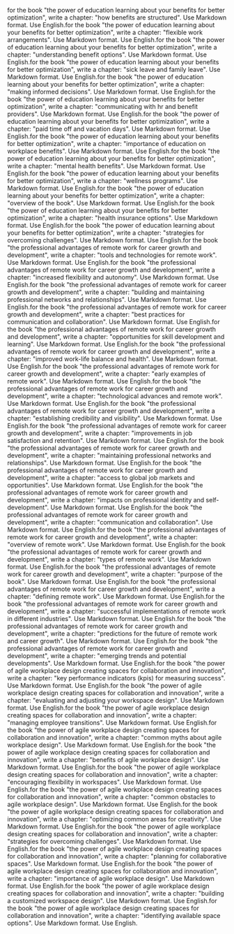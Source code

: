for the book "the power of education learning about your benefits for better optimization", write a chapter: "how benefits are structured". Use Markdown format. Use English.for the book "the power of education learning about your benefits for better optimization", write a chapter: "flexible work arrangements". Use Markdown format. Use English.for the book "the power of education learning about your benefits for better optimization", write a chapter: "understanding benefit options". Use Markdown format. Use English.for the book "the power of education learning about your benefits for better optimization", write a chapter: "sick leave and family leave". Use Markdown format. Use English.for the book "the power of education learning about your benefits for better optimization", write a chapter: "making informed decisions". Use Markdown format. Use English.for the book "the power of education learning about your benefits for better optimization", write a chapter: "communicating with hr and benefit providers". Use Markdown format. Use English.for the book "the power of education learning about your benefits for better optimization", write a chapter: "paid time off and vacation days". Use Markdown format. Use English.for the book "the power of education learning about your benefits for better optimization", write a chapter: "importance of education on workplace benefits". Use Markdown format. Use English.for the book "the power of education learning about your benefits for better optimization", write a chapter: "mental health benefits". Use Markdown format. Use English.for the book "the power of education learning about your benefits for better optimization", write a chapter: "wellness programs". Use Markdown format. Use English.for the book "the power of education learning about your benefits for better optimization", write a chapter: "overview of the book". Use Markdown format. Use English.for the book "the power of education learning about your benefits for better optimization", write a chapter: "health insurance options". Use Markdown format. Use English.for the book "the power of education learning about your benefits for better optimization", write a chapter: "strategies for overcoming challenges". Use Markdown format. Use English.for the book "the professional advantages of remote work for career growth and development", write a chapter: "tools and technologies for remote work". Use Markdown format. Use English.for the book "the professional advantages of remote work for career growth and development", write a chapter: "increased flexibility and autonomy". Use Markdown format. Use English.for the book "the professional advantages of remote work for career growth and development", write a chapter: "building and maintaining professional networks and relationships". Use Markdown format. Use English.for the book "the professional advantages of remote work for career growth and development", write a chapter: "best practices for communication and collaboration". Use Markdown format. Use English.for the book "the professional advantages of remote work for career growth and development", write a chapter: "opportunities for skill development and learning". Use Markdown format. Use English.for the book "the professional advantages of remote work for career growth and development", write a chapter: "improved work-life balance and health". Use Markdown format. Use English.for the book "the professional advantages of remote work for career growth and development", write a chapter: "early examples of remote work". Use Markdown format. Use English.for the book "the professional advantages of remote work for career growth and development", write a chapter: "technological advances and remote work". Use Markdown format. Use English.for the book "the professional advantages of remote work for career growth and development", write a chapter: "establishing credibility and visibility". Use Markdown format. Use English.for the book "the professional advantages of remote work for career growth and development", write a chapter: "improvements in job satisfaction and retention". Use Markdown format. Use English.for the book "the professional advantages of remote work for career growth and development", write a chapter: "maintaining professional networks and relationships". Use Markdown format. Use English.for the book "the professional advantages of remote work for career growth and development", write a chapter: "access to global job markets and opportunities". Use Markdown format. Use English.for the book "the professional advantages of remote work for career growth and development", write a chapter: "impacts on professional identity and self-development". Use Markdown format. Use English.for the book "the professional advantages of remote work for career growth and development", write a chapter: "communication and collaboration". Use Markdown format. Use English.for the book "the professional advantages of remote work for career growth and development", write a chapter: "overview of remote work". Use Markdown format. Use English.for the book "the professional advantages of remote work for career growth and development", write a chapter: "types of remote work". Use Markdown format. Use English.for the book "the professional advantages of remote work for career growth and development", write a chapter: "purpose of the book". Use Markdown format. Use English.for the book "the professional advantages of remote work for career growth and development", write a chapter: "defining remote work". Use Markdown format. Use English.for the book "the professional advantages of remote work for career growth and development", write a chapter: "successful implementations of remote work in different industries". Use Markdown format. Use English.for the book "the professional advantages of remote work for career growth and development", write a chapter: "predictions for the future of remote work and career growth". Use Markdown format. Use English.for the book "the professional advantages of remote work for career growth and development", write a chapter: "emerging trends and potential developments". Use Markdown format. Use English.for the book "the power of agile workplace design creating spaces for collaboration and innovation", write a chapter: "key performance indicators (kpis) for measuring success". Use Markdown format. Use English.for the book "the power of agile workplace design creating spaces for collaboration and innovation", write a chapter: "evaluating and adjusting your workspace design". Use Markdown format. Use English.for the book "the power of agile workplace design creating spaces for collaboration and innovation", write a chapter: "managing employee transitions". Use Markdown format. Use English.for the book "the power of agile workplace design creating spaces for collaboration and innovation", write a chapter: "common myths about agile workplace design". Use Markdown format. Use English.for the book "the power of agile workplace design creating spaces for collaboration and innovation", write a chapter: "benefits of agile workplace design". Use Markdown format. Use English.for the book "the power of agile workplace design creating spaces for collaboration and innovation", write a chapter: "encouraging flexibility in workspaces". Use Markdown format. Use English.for the book "the power of agile workplace design creating spaces for collaboration and innovation", write a chapter: "common obstacles to agile workplace design". Use Markdown format. Use English.for the book "the power of agile workplace design creating spaces for collaboration and innovation", write a chapter: "optimizing common areas for creativity". Use Markdown format. Use English.for the book "the power of agile workplace design creating spaces for collaboration and innovation", write a chapter: "strategies for overcoming challenges". Use Markdown format. Use English.for the book "the power of agile workplace design creating spaces for collaboration and innovation", write a chapter: "planning for collaborative spaces". Use Markdown format. Use English.for the book "the power of agile workplace design creating spaces for collaboration and innovation", write a chapter: "importance of agile workplace design". Use Markdown format. Use English.for the book "the power of agile workplace design creating spaces for collaboration and innovation", write a chapter: "building a customized workspace design". Use Markdown format. Use English.for the book "the power of agile workplace design creating spaces for collaboration and innovation", write a chapter: "identifying available space options". Use Markdown format. Use English.
